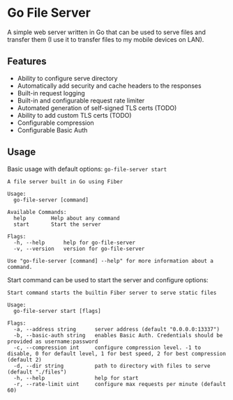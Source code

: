 # Go File Server
A simple web server written in Go that can be used to serve files and transfer them (I use it to transfer files to my mobile devices on LAN).

## Features
* Ability to configure serve directory
* Automatically add security and cache headers to the responses
* Built-in request logging
* Built-in and configurable request rate limiter
* Automated generation of self-signed TLS certs (TODO)
* Ability to add custom TLS certs (TODO)
* Configurable compression
* Configurable Basic Auth

## Usage
Basic usage with default options: ```go-file-server start```

```
A file server built in Go using Fiber

Usage:
  go-file-server [command]

Available Commands:
  help        Help about any command
  start       Start the server

Flags:
  -h, --help      help for go-file-server
  -v, --version   version for go-file-server

Use "go-file-server [command] --help" for more information about a command.
```

Start command can be used to start the server and configure options:
```
Start command starts the builtin Fiber server to serve static files

Usage:
  go-file-server start [flags]

Flags:
  -a, --address string      server address (default "0.0.0.0:13337")
  -b, --basic-auth string   enables Basic Auth. Credentials should be provided as username:password
  -c, --compression int     configure compression level. -1 to disable, 0 for default level, 1 for best speed, 2 for best compression (default 2)
  -d, --dir string          path to directory with files to serve (default "./files")
  -h, --help                help for start
  -r, --rate-limit uint     configure max requests per minute (default 60)
```
